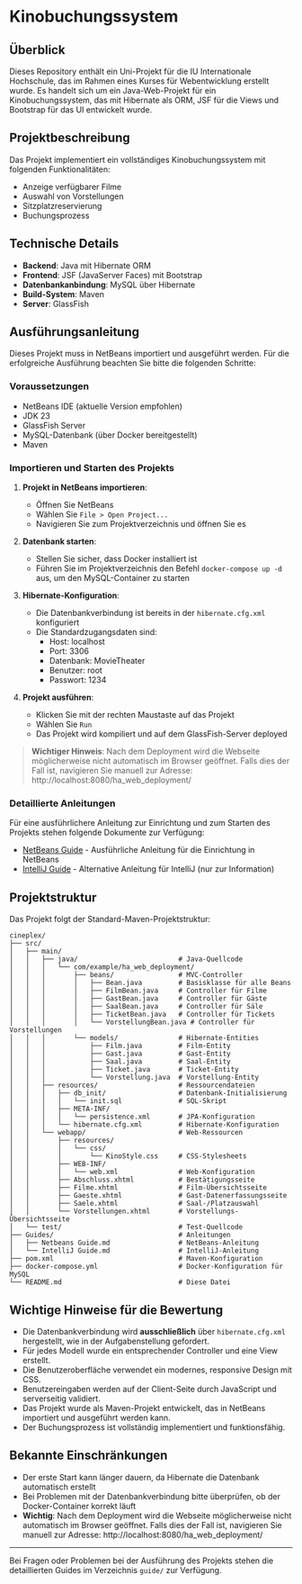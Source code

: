 # Kinobuchungssystem

## Überblick
Dieses Repository enthält ein Uni-Projekt für die IU Internationale Hochschule, das im Rahmen eines Kurses für Webentwicklung erstellt wurde. Es handelt sich um ein Java-Web-Projekt für ein Kinobuchungssystem, das mit Hibernate als ORM, JSF für die Views und Bootstrap für das UI entwickelt wurde.

## Projektbeschreibung
Das Projekt implementiert ein vollständiges Kinobuchungssystem mit folgenden Funktionalitäten:
- Anzeige verfügbarer Filme
- Auswahl von Vorstellungen
- Sitzplatzreservierung
- Buchungsprozess

## Technische Details
- **Backend**: Java mit Hibernate ORM
- **Frontend**: JSF (JavaServer Faces) mit Bootstrap
- **Datenbankanbindung**: MySQL über Hibernate
- **Build-System**: Maven
- **Server**: GlassFish

## Ausführungsanleitung

Dieses Projekt muss in NetBeans importiert und ausgeführt werden. Für die erfolgreiche Ausführung beachten Sie bitte die folgenden Schritte:

### Voraussetzungen
- NetBeans IDE (aktuelle Version empfohlen)
- JDK 23
- GlassFish Server
- MySQL-Datenbank (über Docker bereitgestellt)
- Maven

### Importieren und Starten des Projekts

1. **Projekt in NetBeans importieren**:
   - Öffnen Sie NetBeans
   - Wählen Sie `File > Open Project...`
   - Navigieren Sie zum Projektverzeichnis und öffnen Sie es

2. **Datenbank starten**:
   - Stellen Sie sicher, dass Docker installiert ist
   - Führen Sie im Projektverzeichnis den Befehl `docker-compose up -d` aus, um den MySQL-Container zu starten

3. **Hibernate-Konfiguration**:
   - Die Datenbankverbindung ist bereits in der `hibernate.cfg.xml` konfiguriert
   - Die Standardzugangsdaten sind:
     - Host: localhost
     - Port: 3306
     - Datenbank: MovieTheater
     - Benutzer: root
     - Passwort: 1234

4. **Projekt ausführen**:
   - Klicken Sie mit der rechten Maustaste auf das Projekt
   - Wählen Sie `Run`
   - Das Projekt wird kompiliert und auf dem GlassFish-Server deployed

> **Wichtiger Hinweis**: Nach dem Deployment wird die Webseite möglicherweise nicht automatisch im Browser geöffnet. Falls dies der Fall ist, navigieren Sie manuell zur Adresse: http://localhost:8080/ha_web_deployment/

### Detaillierte Anleitungen

Für eine ausführlichere Anleitung zur Einrichtung und zum Starten des Projekts stehen folgende Dokumente zur Verfügung:

- [NetBeans Guide](guide/Netbeans%20Guide.md) - Ausführliche Anleitung für die Einrichtung in NetBeans
- [IntelliJ Guide](guide/IntelliJ%20Guide.md) - Alternative Anleitung für IntelliJ (nur zur Information)

## Projektstruktur

Das Projekt folgt der Standard-Maven-Projektstruktur:

```
cineplex/
├── src/
│   ├── main/
│   │   ├── java/                         # Java-Quellcode
│   │   │   └── com/example/ha_web_deployment/
│   │   │       ├── beans/                # MVC-Controller
│   │   │       │   ├── Bean.java         # Basisklasse für alle Beans
│   │   │       │   ├── FilmBean.java     # Controller für Filme
│   │   │       │   ├── GastBean.java     # Controller für Gäste
│   │   │       │   ├── SaalBean.java     # Controller für Säle
│   │   │       │   ├── TicketBean.java   # Controller für Tickets
│   │   │       │   └── VorstellungBean.java # Controller für Vorstellungen
│   │   │       └── models/               # Hibernate-Entities
│   │   │           ├── Film.java         # Film-Entity
│   │   │           ├── Gast.java         # Gast-Entity
│   │   │           ├── Saal.java         # Saal-Entity
│   │   │           ├── Ticket.java       # Ticket-Entity
│   │   │           └── Vorstellung.java  # Vorstellung-Entity
│   │   ├── resources/                    # Ressourcendateien
│   │   │   ├── db_init/                  # Datenbank-Initialisierung
│   │   │   │   └── init.sql              # SQL-Skript
│   │   │   ├── META-INF/
│   │   │   │   └── persistence.xml       # JPA-Konfiguration
│   │   │   └── hibernate.cfg.xml         # Hibernate-Konfiguration
│   │   └── webapp/                       # Web-Ressourcen
│   │       ├── resources/
│   │       │   └── css/
│   │       │       └── KinoStyle.css     # CSS-Stylesheets
│   │       ├── WEB-INF/
│   │       │   └── web.xml               # Web-Konfiguration
│   │       ├── Abschluss.xhtml           # Bestätigungsseite
│   │       ├── Filme.xhtml               # Film-Übersichtsseite
│   │       ├── Gaeste.xhtml              # Gast-Datenerfassungsseite
│   │       ├── Saele.xhtml               # Saal-/Platzauswahl
│   │       └── Vorstellungen.xhtml       # Vorstellungs-Übersichtsseite
│   └── test/                             # Test-Quellcode
├── Guides/                               # Anleitungen
│   ├── Netbeans Guide.md                 # NetBeans-Anleitung
│   └── IntelliJ Guide.md                 # IntelliJ-Anleitung
├── pom.xml                               # Maven-Konfiguration
├── docker-compose.yml                    # Docker-Konfiguration für MySQL
└── README.md                             # Diese Datei
```

## Wichtige Hinweise für die Bewertung

- Die Datenbankverbindung wird **ausschließlich** über `hibernate.cfg.xml` hergestellt, wie in der Aufgabenstellung gefordert.
- Für jedes Modell wurde ein entsprechender Controller und eine View erstellt.
- Die Benutzeroberfläche verwendet ein modernes, responsive Design mit CSS.
- Benutzereingaben werden auf der Client-Seite durch JavaScript und serverseitig validiert.
- Das Projekt wurde als Maven-Projekt entwickelt, das in NetBeans importiert und ausgeführt werden kann.
- Der Buchungsprozess ist vollständig implementiert und funktionsfähig.

## Bekannte Einschränkungen
- Der erste Start kann länger dauern, da Hibernate die Datenbank automatisch erstellt
- Bei Problemen mit der Datenbankverbindung bitte überprüfen, ob der Docker-Container korrekt läuft
- **Wichtig**: Nach dem Deployment wird die Webseite möglicherweise nicht automatisch im Browser geöffnet. Falls dies der Fall ist, navigieren Sie manuell zur Adresse: http://localhost:8080/ha_web_deployment/

---

Bei Fragen oder Problemen bei der Ausführung des Projekts stehen die detaillierten Guides im Verzeichnis `guide/` zur Verfügung.
